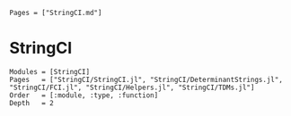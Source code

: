 ```@index
Pages = ["StringCI.md"]
```

# StringCI 
```@autodocs
Modules = [StringCI]
Pages   = ["StringCI/StringCI.jl", "StringCI/DeterminantStrings.jl", "StringCI/FCI.jl", "StringCI/Helpers.jl", "StringCI/TDMs.jl"]
Order   = [:module, :type, :function]
Depth	= 2
```


